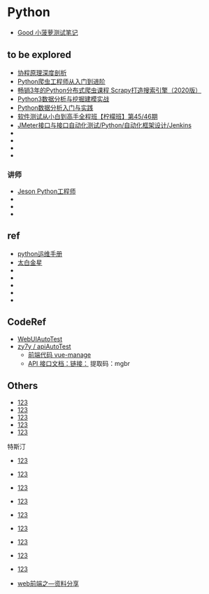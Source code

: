 
# Python


* [Good 小菠萝测试笔记](https://www.cnblogs.com/poloyy/tag/Python/)



## to be explored
* [协程原理深度剖析](https://coding.imooc.com/class/473.html)
* [Python爬虫工程师从入门到进阶](https://coding.imooc.com/class/325.html)
* [畅销3年的Python分布式爬虫课程 Scrapy打造搜索引擎（2020版）](https://coding.imooc.com/class/92.html)
* [Python3数据分析与挖掘建模实战](https://coding.imooc.com/class/185.html)
* [Python数据分析入门与实践](https://coding.imooc.com/class/156.html)
* [软件测试从小白到高手全程班【柠檬班】第45/46期](https://ke.qq.com/course/266039)
* [JMeter接口与接口自动化测试/Python/自动化框架设计/Jenkins](https://ke.qq.com/course/1294447)
* []()
* []()
* []()
* []()


### 讲师
* [Jeson Python工程师](http://www.imooc.com/t/1352822)
* []()
* []()
* []()



## ref
* [python运维手册](http://www.sunrisenan.com/docs/python/jichu.html)
* [太白金星](https://www.cnblogs.com/jin-xin)
* []()
* []()
* []()
* []()
* []()



## CodeRef
* [WebUIAutoTest](https://gitee.com/azhengzz/WebUIAutoTest.git)
* [ zy7y / apiAutoTest ](https://gitee.com/zy7y/apiAutoTest.git)
  * [前端代码 vue-manage](https://github.com/MilesYeah/vue-manage)
  * [API 接口文档：链接：](https://pan.baidu.com/s/1KJPfaFaPadW4JdGjCt54NQ)   提取码：mgbr







## Others

* [123](https://gitee.com/lisachen/lemon2021.git)
* [123](https://gitee.com/jhyfugug/python_automation_learning_leamon.git)
* [123](https://gitee.com/chen-runhuai/hogwarts-test.git)
* [123](https://gitee.com/linjianhan01/hogwarts.git)
* [123](https://gitee.com/deerinwight/HogwartsSDET15.git)

特斯汀
* [123](https://gitee.com/JiangTaoZzz/hogwarts-homework.git)
* [123](https://gitee.com/willtesting/MyTestFrame07.git)
* [123](https://gitee.com/willtesting/VipFrame07.git)




* [123](https://gitee.com/Li-Vincent/leo-api-auto.git)
* [123](https://gitee.com/azhengzz/api-automation-test.git)
* [123](https://gitee.com/mikb/automated-testing.git)
* [123](https://gitee.com/guohaiyi/poppy.git)
* [123](https://gitee.com/xiao66guo/wdj_test.git)
* [123](https://gitee.com/Fleeting-times/WorkWeiXin_App_Test.git)



* [web前端之—资料分享](https://www.bilibili.com/read/cv7986975?spm_id_from=333.788.b_636f6d6d656e74.16)






